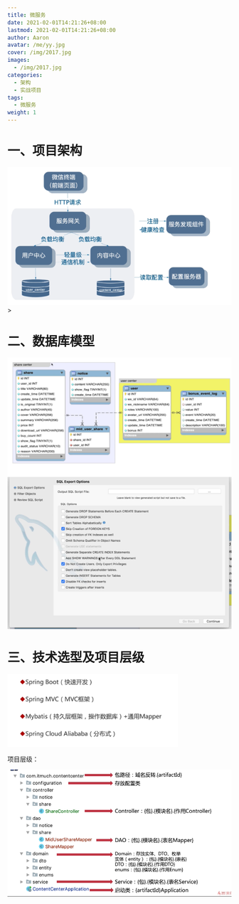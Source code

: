 ```yaml
---
title: 微服务
date: 2021-02-01T14:21:26+08:00
lastmod: 2021-02-01T14:21:26+08:00
author: Aaron
avatar: /me/yy.jpg
cover: /img/2017.jpg
images:
  - /img/2017.jpg
categories:
  - 架构
  - 实战项目
tags:
  - 微服务
weight: 1
---
```




# 一、项目架构

 <img src="小程序项目架构.assets/image-20210705203744795.png" alt="image-20210705203744795" style="zoom: 80%;" />>

# 二、数据库模型

<img src="小程序项目架构.assets/image-20210703160458226.png" alt="image-20210703160458226" style="zoom: 50%;" /> 

<img src="小程序项目架构.assets/image-20210703160849792.png" alt="image-20210703160849792" style="zoom:50%;" /> 

# 三、技术选型及项目层级

 <img src="小程序项目架构.assets/image-20210705203928525.png" alt="image-20210705203928525" style="zoom: 80%;" />

项目层级：

<img src="小程序项目架构.assets/image-20210704223826504.png" alt="image-20210704223826504" style="zoom:67%;" /> 